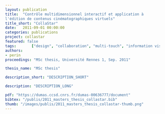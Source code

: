 ```yaml
---
layout: publication
title:  "Contrôle multidimensionnel interactif et application à
l'édition de contenus cinématographiques virtuels"
title_short: "CollaStar"
date:   2011-09-01 00:00:00
categories: publications
project: collastar
featured: false
tags: 		["design", "collaboration", "multi-touch", "information visualization", "authoring tool"]
authors:
- perin
proceedings: "MSc thesis, Université Rennes 1, Sep. 2011"

thesis_name: "MSc thesis"

description_short: "DESCRIPTION_SHORT"

description: "DESCRIPTION_LONG"

pdf: "https://dumas.ccsd.cnrs.fr/dumas-00636777/document"
bibtex: "/publis/2011_masters_thesis_collastar.bib"
thumb: "/images/publis/2011_masters_thesis_collastar-thumb.png"
---
```



























